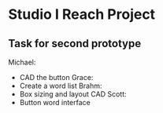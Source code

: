 # Studio I Reach Project

## Task for second prototype
Michael: 
- CAD the button
Grace:
- Create a word list
Brahm:
- Box sizing and layout CAD
Scott:
- Button word interface
